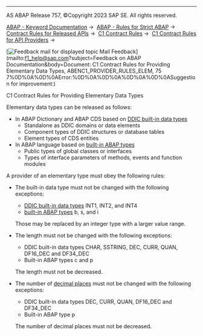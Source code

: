   

* * *

AS ABAP Release 757, ©Copyright 2023 SAP SE. All rights reserved.

[ABAP - Keyword Documentation](https://help.sap.com/doc/abapdocu_757_index_htm/7.57/en-US/abenabap.htm) →  [ABAP - Rules for Strict ABAP](https://help.sap.com/doc/abapdocu_757_index_htm/7.57/en-US/abenabap_strict_rules.htm) →  [Contract Rules for Released APIs](https://help.sap.com/doc/abapdocu_757_index_htm/7.57/en-US/abenrestricted_apis.htm) →  [C1 Contract Rules](https://help.sap.com/doc/abapdocu_757_index_htm/7.57/en-US/abenc1_contract_rules.htm) →  [C1 Contract Rules for API Providers](https://help.sap.com/doc/abapdocu_757_index_htm/7.57/en-US/abenc1_provider_rules.htm) → 

 [![](Mail.gif?object=Mail.gif&sap-language=EN "Feedback mail for displayed topic") Mail Feedback](mailto:f1_help@sap.com?subject=Feedback on ABAP Documentation&body=Document: C1 Contract Rules for Providing Elementary Data Types, ABENC1_PROVIDER_RULES_ELEM, 75
7%0D%0A%0D%0AError:%0D%0A%0D%0A%0D%0A%0D%0ASuggestion for improvement:)

C1 Contract Rules for Providing Elementary Data Types

Elementary data types can be released as follows:

-   In ABAP Dictionary and ABAP CDS based on [DDIC built-in data types](https://help.sap.com/doc/abapdocu_757_index_htm/7.57/en-US/abenddic_builtin_types.htm)
    -   Standalone as DDIC domains or data elements
    -   Component types of DDIC structures or database tables
    -   Element types of CDS entities
-   In ABAP language based on [built-in ABAP types](https://help.sap.com/doc/abapdocu_757_index_htm/7.57/en-US/abenbuilt_in_types_complete.htm)
    -   Public types of global classes or interfaces
    -   Types of interface parameters of methods, events and function modules

A provider of an elementary type must obey the following rules:

-   The built-in data type must not be changed with the following exceptions:
    
    -   [DDIC built-in data types](https://help.sap.com/doc/abapdocu_757_index_htm/7.57/en-US/abenddic_builtin_types.htm) INT1, INT2, and INT4
    -   [built-in ABAP types](https://help.sap.com/doc/abapdocu_757_index_htm/7.57/en-US/abenbuilt_in_types_complete.htm) b, s, and i
    
    Those may be replaced by an integer type with a larger value range.
    
-   The length must not be changed with the following exceptions:
    
    -   DDIC built-in data types CHAR, SSTRING, DEC, CURR, QUAN, DF16\_DEC and DF34\_DEC
    -   Built-in ABAP types c and p
    
    The length must not be decreased.
    
-   The number of [decimal places](https://help.sap.com/doc/abapdocu_757_index_htm/7.57/en-US/abendecimal_place_glosry.htm "Glossary Entry") must not be changed with the following exceptions:
    
    -   DDIC built-in data types DEC, CURR, QUAN, DF16\_DEC and DF34\_DEC
    -   Built-in ABAP type p
    
    The number of decimal places must not be decreased.